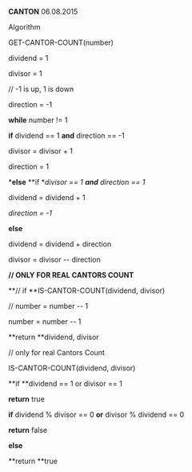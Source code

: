 **CANTON** 06.08.2015

Algorithm

GET-CANTOR-COUNT(number)

dividend = 1

divisor = 1

// -1 is up, 1 is down

direction = -1

**while** number != 1

**if** dividend == 1 **and** direction == -1

divisor = divisor + 1

direction = 1

***else** **if **divisor == 1 **and** direction == 1*

dividend = dividend + 1

*direction = -1*

**else**

dividend = dividend + direction

divisor = divisor -- direction

**// ONLY FOR REAL CANTORS COUNT**

**// if **IS-CANTOR-COUNT(dividend, divisor)

// number = number -- 1

number = number -- 1

**return **dividend, divisor

// only for real Cantors Count

IS-CANTOR-COUNT(dividend, divisor)

**if **dividend == 1 or divisor == 1

**return** true

**if** dividend % divisor == 0 **or** divisor % dividend == 0

**return** false

**else**

**return **true
